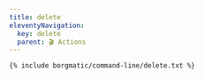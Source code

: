 ```yaml
---
title: delete
eleventyNavigation:
  key: delete
  parent: 🎬 Actions
---
```


```
{% include borgmatic/command-line/delete.txt %}
```
